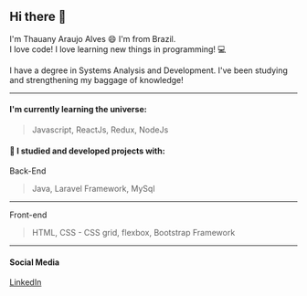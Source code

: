 ## Hi there 👋
I'm Thauany Araujo Alves :smile:   I'm from Brazil.   
I love code!  I love learning new things in programming! :computer:  

I have a degree in Systems Analysis and Development. I've been studying and strengthening my baggage of knowledge!

___

#### I'm currently learning the universe:
> Javascript, ReactJs, Redux, NodeJs

#### :blue_book: I studied and developed projects with:
Back-End 
> Java, Laravel Framework, MySql

___

Front-end 
> HTML, CSS - CSS grid, flexbox, Bootstrap Framework

___
#### Social Media
[LinkedIn](https://www.linkedin.com/in/thauany-alves/)

